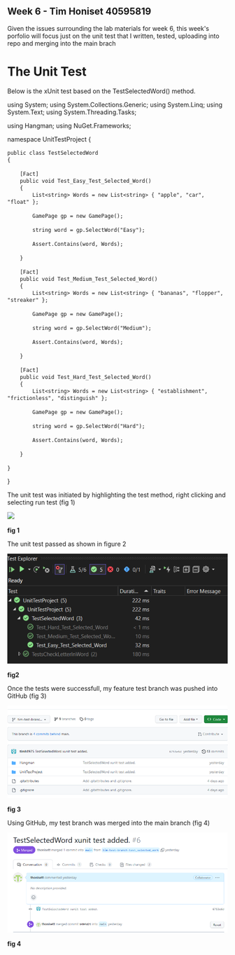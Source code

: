 ## Week 6 - Tim Honiset 40595819

Given the issues surrounding the lab materials for week 6, this week's porfolio will focus just on the unit test that I written, tested, uploading into repo and merging into the main brach

# The Unit Test

Below is the xUnit test based on the TestSelectedWord() method.

using System;
using System.Collections.Generic;
using System.Linq;
using System.Text;
using System.Threading.Tasks;

using Hangman;
using NuGet.Frameworks;

namespace UnitTestProject
{
   
    public class TestSelectedWord
    {

        [Fact]
        public void Test_Easy_Test_Selected_Word()
        {
            List<string> Words = new List<string> { "apple", "car", "float" };

            GamePage gp = new GamePage();

            string word = gp.SelectWord("Easy");

            Assert.Contains(word, Words);   
            
        }

        [Fact]
        public void Test_Medium_Test_Selected_Word()
        {
            List<string> Words = new List<string> { "bananas", "flopper", "streaker" };

            GamePage gp = new GamePage();

            string word = gp.SelectWord("Medium");

            Assert.Contains(word, Words);

        }

        [Fact]
        public void Test_Hard_Test_Selected_Word()
        {
            List<string> Words = new List<string> { "establishment", "frictionless", "distinguish" };

            GamePage gp = new GamePage();

            string word = gp.SelectWord("Hard");

            Assert.Contains(word, Words);

        }

    }
}


The unit test was initiated by highlighting the test method, right clicking and selecting run test (fig 1)

![](/images/vs-run-unit-tets.png "")

**fig 1**

The unit test passed as shown in figure 2

![](/images/vs-tets-passed.png "")

**fig2**

Once the tests were successfull, my feature test branch was pushed into GitHub (fig 3)

![](/images/github-push-branch.png "")

**fig 3**

Using GitHub, my test branch was merged into the main branch (fig 4)

![](/images/github-merged-branch.png "")

**fig 4**

